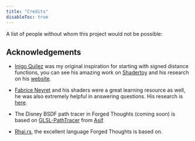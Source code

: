 ```yaml
---
title: "Credits"
disableToc: true
---
```


A list of people without whom this project would not be possible:

## Acknowledgements

* [Inigo Quilez](https://twitter.com/iquilezles) was my original inspiration for starting with signed distance functions, you can see his amazing work on [Shadertoy](https://www.shadertoy.com) and his research on his [website](https://www.iquilezles.org/www/index.htm).

* [Fabrice Neyret](https://twitter.com/FabriceNEYRET) and his shaders were a great learning resource as well, he was also extremely helpful in answering questions. His research is [here](http://evasion.imag.fr/~Fabrice.Neyret/).

* The Disney BSDF path tracer in Forged Thoughts (coming soon) is based on [GLSL-PathTracer](https://github.com/knightcrawler25/GLSL-PathTracer) from [Asif](https://twitter.com/knightcrawler25).

* [Rhai.rs](https://rhai.rs), the excellent language Forged Thoughts is based on.